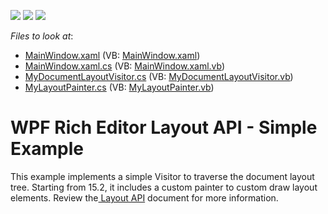 <!-- default badges list -->
![](https://img.shields.io/endpoint?url=https://codecentral.devexpress.com/api/v1/VersionRange/128607920/15.2.4%2B)
[![](https://img.shields.io/badge/Open_in_DevExpress_Support_Center-FF7200?style=flat-square&logo=DevExpress&logoColor=white)](https://supportcenter.devexpress.com/ticket/details/T250783)
[![](https://img.shields.io/badge/📖_How_to_use_DevExpress_Examples-e9f6fc?style=flat-square)](https://docs.devexpress.com/GeneralInformation/403183)
<!-- default badges end -->
<!-- default file list -->
*Files to look at*:

* [MainWindow.xaml](./CS/LayoutAPISimpleExample/MainWindow.xaml) (VB: [MainWindow.xaml](./VB/LayoutAPISimpleExample/MainWindow.xaml))
* [MainWindow.xaml.cs](./CS/LayoutAPISimpleExample/MainWindow.xaml.cs) (VB: [MainWindow.xaml.vb](./VB/LayoutAPISimpleExample/MainWindow.xaml.vb))
* [MyDocumentLayoutVisitor.cs](./CS/LayoutAPISimpleExample/MyDocumentLayoutVisitor.cs) (VB: [MyDocumentLayoutVisitor.vb](./VB/LayoutAPISimpleExample/MyDocumentLayoutVisitor.vb))
* [MyLayoutPainter.cs](./CS/LayoutAPISimpleExample/MyLayoutPainter.cs) (VB: [MyLayoutPainter.vb](./VB/LayoutAPISimpleExample/MyLayoutPainter.vb))
<!-- default file list end -->
# WPF Rich Editor Layout API - Simple Example


This example implements a simple Visitor to traverse the document layout tree. Starting from 15.2, it includes a custom painter to custom draw layout elements. Review the<a href="http://help.devexpress.com/#WindowsForms/CustomDocument114069"> Layout API</a> document for more information.

<br/>


